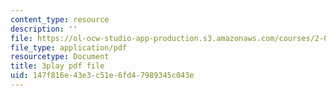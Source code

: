 ```yaml
---
content_type: resource
description: ''
file: https://ol-ocw-studio-app-production.s3.amazonaws.com/courses/2-003sc-engineering-dynamics-fall-2011/147f816e43e3c51e6fd47989345c043e_zNCBDrnT05E.pdf
file_type: application/pdf
resourcetype: Document
title: 3play pdf file
uid: 147f816e-43e3-c51e-6fd4-7989345c043e
---
```

